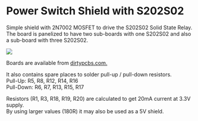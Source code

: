 Power Switch Shield with S202S02
================================

Simple shield with 2N7002 MOSFET to drive the S202S02 Solid State Relay.  
The board is panelized to have two sub-boards with one S202S02 and also
a sub-board with three S202S02.

![](https://github.com/susisstrolch/PowerSwitchShield/blob/master/26deed2d59c932266c655a1408c2c5e5-17641_top.png)

Boards are available from [dirtypcbs.com.](http://dirtypcbs.com/view.php?share=17641&accesskey=2531b32f0bd15d34d1d7f6f8c30357b9)

It also contains spare places to solder pull-up / pull-down resistors.  
Pull-Up: R5, R8, R12, R14, R16  
Pull-Down: R6, R7, R13, R15, R17

Resistors (R1, R3, R18, R19, R20) are calculated to get 20mA current at 3.3V supply.  
By using larger values (180R) it may also be used as a 5V shield.
